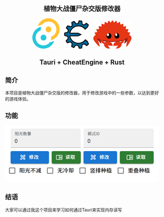 

<div align="center">

  ## 植物大战僵尸杂交版修改器
  
  <img src="./img/Tauri.png" alt="Tauri">
  <img src="./img/CheatEngine.png" alt="CheatEngine" style="margin-left:10px;margin-right:10px">
  <img src="./img/Rust.png" alt="Rust" >
</div>

<div align="center">

  ## Tauri + CheatEngine + Rust

</div>

## 简介
 本项目是植物大战僵尸杂交版的修改器，用于修改游戏中的一些参数，以达到更好的游戏体验。

## 功能

<div align="center">

  ![Cheat-Img](./img/menu.png)

</div>

## 结语
 大家可以通过我这个项目来学习如何通过Tauri来实现内存读写
